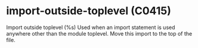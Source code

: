 # import-outside-toplevel (C0415)

Import outside toplevel (%s) Used when an import statement is used
anywhere other than the module toplevel. Move this import to the top of
the file.
